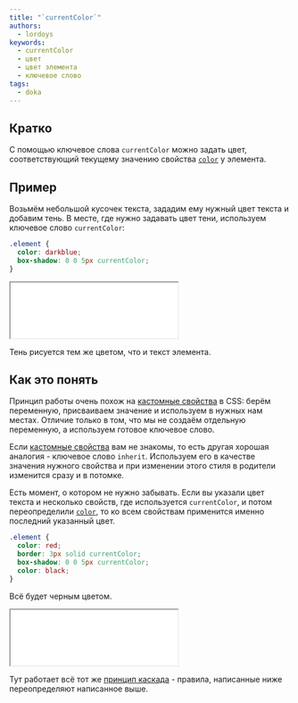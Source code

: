 ```yaml
---
title: "`currentColor`"
authors:
  - lordoys
keywords:
  - currentColor
  - цвет
  - цвет элемента
  - ключевое слово
tags:
  - doka
---
```


## Кратко

С помощью ключевое слова `currentColor` можно задать цвет, соответствующий текущему значению свойства [`color`](/css/color) у элемента.

## Пример

Возьмём небольшой кусочек текста, зададим ему нужный цвет текста и добавим тень. В месте, где нужно задавать цвет тени, используем ключевое слово `currentColor`:

```css
.element {
  color: darkblue;
  box-shadow: 0 0 5px currentColor;
}
```

<iframe title="Цвет тени по тексту" src="demos/basic/" height="100"></iframe>

Тень рисуется тем же цветом, что и текст элемента.

## Как это понять

Принцип работы очень похож на [кастомные свойства](/css/custom-properties) в CSS: берём переменную, присваиваем значение и используем в нужных нам местах. Отличие только в том, что мы не создаём отдельную переменную, а используем готовое ключевое слово.

Если [кастомные свойства](/css/custom-properties) вам не знакомы, то есть другая хорошая аналогия - ключевое слово `inherit`. Используем его в качестве значения нужного свойства и при изменении этого стиля в родители изменится сразу и в потомке.

Есть момент, о котором не нужно забывать. Если вы указали цвет текста и несколько свойств, где используется `currentColor`, и потом переопределили [`color`](/css/color), то ко всем свойствам применится именно последний указанный цвет.

```css
.element {
  color: red;
  border: 3px solid currentColor;
  box-shadow: 0 0 5px currentColor;
  color: black;
}
```

Всё будет черным цветом.

<iframe title="Пример каскада" src="demos/supplemental/" height="100"></iframe>

Тут работает всё тот же [принцип каскада](/css/cascade) - правила, написанные ниже переопределяют написанное выше.
